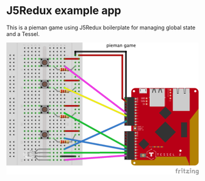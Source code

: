 # J5Redux example app

This is a pieman game using J5Redux boilerplate for managing global state and a Tessel.

![fritzing diagram for pieman](https://raw.githubusercontent.com/j5js/j5-redux-example/master/pieman_bb.png)
